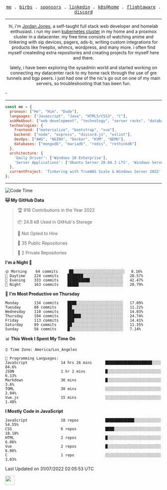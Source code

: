 <p align="center">
  <samp>
    <a href="https://jordanjones.org/">me</a> .
    <a href="https://twitter.com/kashalls">birbs</a> .
    <a href="https://github.com/sponsors/kashalls">sponsors</a> .
    <a href="https://linkedin.com/in/jordpjones">linkedin</a> .
    <a href="https://github.com/kashalls/home-cluster">k8s@home</a> .
    <a href="https://flightaware.com/adsb/stats/user/kashalls">flightaware</a> .
    <a href="https://discord.gg/ctgrp8k">discord</a>
  </samp>
</p>

---

<p align="center">hi, i'm <a href="https://jordanjones.org/">Jordan Jones</a>, a self-taught full stack web developer and homelab enthusiast. i run my own <a href="https://github.com/kashalls/home-cluster">kubernetes cluster</a> in my home and a proxmox cluster in a datacenter. my free time consists of watching anime and tinkering with sip devices, pagers, ads-b, writing custom integrations for products like freepbx, whmcs, wordpress, and many more. i often find myself createding extra repositories and creating projects for myself here and there. </p>

<p align="center">lately, i have been exploring the sysadmin world and started working on connecting my datacenter rack to my home rack through the use of gre tunnels and bgp peers. i just had one of the nic's go out on one of my main servers, so troubleshooting that has been fun.</p>-

---


```javascript
const me = {
  pronoun: ["He", "Him", "Dude"],
  languages: ["Javascript", "Java", "HTML5/CSS3", "C"],
  askMeAbout: ["web development", "technology", "server racks", "databases", "custom integrations", "sip"],
  technologies: {
    frontend: ["materialize", "bootstrap", "vue"],
    backend: ["node", "express", "discord.js", "eslint"],
    devOps: ["AWS", "NGINX", "Docker", "KVM", "QEMU"],
    databases: ["mongodb", "mariadb", "redis", "rethinkdb"]
  },
  architecture: { 
    'Daily Driver': ['Windows 10 Enterprise'],
    'Server Applications': ['Ubuntu Server 20.04.3 LTS', 'Windows Server']
  },
  currentProject: 'Tinkering with TrueNAS Scale & Windows Server 2022'
};
```
---

<!--START_SECTION:waka-->
![Code Time](http://img.shields.io/badge/Code%20Time-0%20secs-blue)

**🐱 My GitHub Data** 

> 🏆 918 Contributions in the Year 2022
 > 
> 📦 24.8 kB Used in GitHub's Storage 
 > 
> 🚫 Not Opted to Hire
 > 
> 📜 35 Public Repositories 
 > 
> 🔑 2 Private Repositories  
 > 
**I'm a Night 🦉** 

```text
🌞 Morning    64 commits     ██░░░░░░░░░░░░░░░░░░░░░░░   8.16% 
🌆 Daytime    224 commits    ███████░░░░░░░░░░░░░░░░░░   28.57% 
🌃 Evening    333 commits    ██████████░░░░░░░░░░░░░░░   42.47% 
🌙 Night      163 commits    █████░░░░░░░░░░░░░░░░░░░░   20.79%

```
📅 **I'm Most Productive on Thursday** 

```text
Monday       134 commits    ████░░░░░░░░░░░░░░░░░░░░░   17.09% 
Tuesday      88 commits     ██░░░░░░░░░░░░░░░░░░░░░░░   11.22% 
Wednesday    110 commits    ███░░░░░░░░░░░░░░░░░░░░░░   14.03% 
Thursday     194 commits    ██████░░░░░░░░░░░░░░░░░░░   24.74% 
Friday       113 commits    ███░░░░░░░░░░░░░░░░░░░░░░   14.41% 
Saturday     89 commits     ██░░░░░░░░░░░░░░░░░░░░░░░   11.35% 
Sunday       56 commits     █░░░░░░░░░░░░░░░░░░░░░░░░   7.14%

```


📊 **This Week I Spent My Time On** 

```text
⌚︎ Time Zone: America/Los_Angeles

💬 Programming Languages: 
JavaScript               14 hrs 26 mins      █████████████████████░░░░   84.6% 
JSON                     1 hr 2 mins         █░░░░░░░░░░░░░░░░░░░░░░░░   6.13% 
Markdown                 36 mins             █░░░░░░░░░░░░░░░░░░░░░░░░   3.6% 
TOML                     30 mins             ░░░░░░░░░░░░░░░░░░░░░░░░░   2.94% 
Vue.js                   15 mins             ░░░░░░░░░░░░░░░░░░░░░░░░░   1.48%

```

**I Mostly Code in JavaScript** 

```text
JavaScript               18 repos            █████████████░░░░░░░░░░░░   54.55% 
CSS                      6 repos             ████░░░░░░░░░░░░░░░░░░░░░   18.18% 
HTML                     2 repos             █░░░░░░░░░░░░░░░░░░░░░░░░   6.06% 
Vue                      2 repos             █░░░░░░░░░░░░░░░░░░░░░░░░   6.06% 
C                        1 repo              ░░░░░░░░░░░░░░░░░░░░░░░░░   3.03%

```



 Last Updated on 31/07/2022 02:05:53 UTC
<!--END_SECTION:waka-->

<img src="https://media.giphy.com/media/WUlplcMpOCEmTGBtBW/giphy.gif" width="30">
